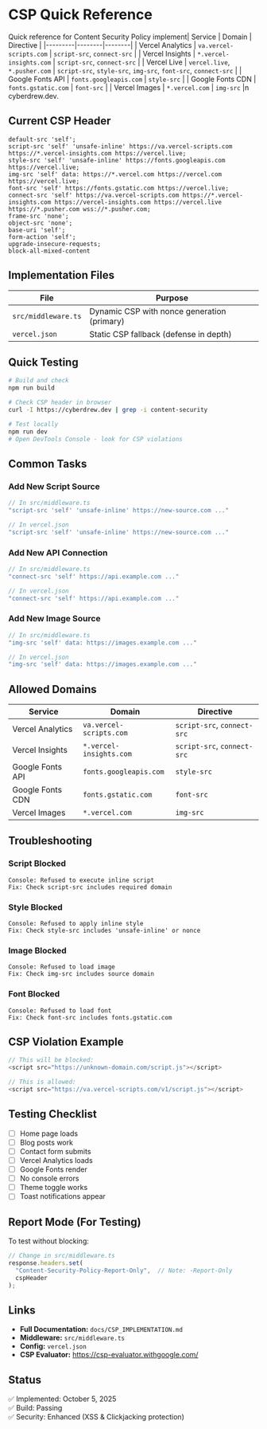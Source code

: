 # CSP Quick Reference

Quick reference for Content Security Policy implement| Service | Domain | Directive |
|---------|--------|--------|
| Vercel Analytics | `va.vercel-scripts.com` | `script-src`, `connect-src` |
| Vercel Insights | `*.vercel-insights.com` | `script-src`, `connect-src` |
| Vercel Live | `vercel.live`, `*.pusher.com` | `script-src`, `style-src`, `img-src`, `font-src`, `connect-src` |
| Google Fonts API | `fonts.googleapis.com` | `style-src` |
| Google Fonts CDN | `fonts.gstatic.com` | `font-src` |
| Vercel Images | `*.vercel.com` | `img-src` |n cyberdrew.dev.

## Current CSP Header

```
default-src 'self';
script-src 'self' 'unsafe-inline' https://va.vercel-scripts.com https://*.vercel-insights.com https://vercel.live;
style-src 'self' 'unsafe-inline' https://fonts.googleapis.com https://vercel.live;
img-src 'self' data: https://*.vercel.com https://vercel.com https://vercel.live;
font-src 'self' https://fonts.gstatic.com https://vercel.live;
connect-src 'self' https://va.vercel-scripts.com https://*.vercel-insights.com https://vercel-insights.com https://vercel.live https://*.pusher.com wss://*.pusher.com;
frame-src 'none';
object-src 'none';
base-uri 'self';
form-action 'self';
upgrade-insecure-requests;
block-all-mixed-content
```

## Implementation Files

| File | Purpose |
|------|---------|
| `src/middleware.ts` | Dynamic CSP with nonce generation (primary) |
| `vercel.json` | Static CSP fallback (defense in depth) |

## Quick Testing

```bash
# Build and check
npm run build

# Check CSP header in browser
curl -I https://cyberdrew.dev | grep -i content-security

# Test locally
npm run dev
# Open DevTools Console - look for CSP violations
```

## Common Tasks

### Add New Script Source

```typescript
// In src/middleware.ts
"script-src 'self' 'unsafe-inline' https://new-source.com ..."

// In vercel.json
"script-src 'self' 'unsafe-inline' https://new-source.com ..."
```

### Add New API Connection

```typescript
// In src/middleware.ts
"connect-src 'self' https://api.example.com ..."

// In vercel.json
"connect-src 'self' https://api.example.com ..."
```

### Add New Image Source

```typescript
// In src/middleware.ts
"img-src 'self' data: https://images.example.com ..."

// In vercel.json  
"img-src 'self' data: https://images.example.com ..."
```

## Allowed Domains

| Service | Domain | Directive |
|---------|--------|-----------|
| Vercel Analytics | `va.vercel-scripts.com` | `script-src`, `connect-src` |
| Vercel Insights | `*.vercel-insights.com` | `script-src`, `connect-src` |
| Google Fonts API | `fonts.googleapis.com` | `style-src` |
| Google Fonts CDN | `fonts.gstatic.com` | `font-src` |
| Vercel Images | `*.vercel.com` | `img-src` |

## Troubleshooting

### Script Blocked

```
Console: Refused to execute inline script
Fix: Check script-src includes required domain
```

### Style Blocked

```
Console: Refused to apply inline style
Fix: Check style-src includes 'unsafe-inline' or nonce
```

### Image Blocked

```
Console: Refused to load image
Fix: Check img-src includes source domain
```

### Font Blocked

```
Console: Refused to load font
Fix: Check font-src includes fonts.gstatic.com
```

## CSP Violation Example

```javascript
// This will be blocked:
<script src="https://unknown-domain.com/script.js"></script>

// This is allowed:
<script src="https://va.vercel-scripts.com/v1/script.js"></script>
```

## Testing Checklist

- [ ] Home page loads
- [ ] Blog posts work
- [ ] Contact form submits
- [ ] Vercel Analytics loads
- [ ] Google Fonts render
- [ ] No console errors
- [ ] Theme toggle works
- [ ] Toast notifications appear

## Report Mode (For Testing)

To test without blocking:

```typescript
// Change in src/middleware.ts
response.headers.set(
  "Content-Security-Policy-Report-Only",  // Note: -Report-Only
  cspHeader
);
```

## Links

- **Full Documentation:** `docs/CSP_IMPLEMENTATION.md`
- **Middleware:** `src/middleware.ts`
- **Config:** `vercel.json`
- **CSP Evaluator:** https://csp-evaluator.withgoogle.com/

## Status

✅ Implemented: October 5, 2025  
✅ Build: Passing  
✅ Security: Enhanced (XSS & Clickjacking protection)
